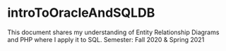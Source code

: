 # introToOracleAndSQLDB
This document shares my understanding of Entity Relationship Diagrams and PHP where I apply it to SQL. Semester: Fall 2020 & Spring 2021
